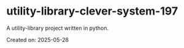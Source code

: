 # utility-library-clever-system-197

A utility-library project written in python.

Created on: 2025-05-28
